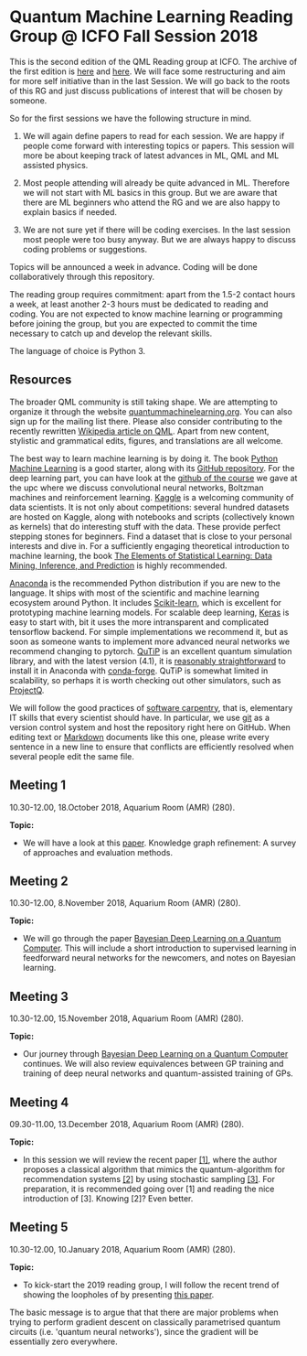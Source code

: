 Quantum Machine Learning Reading Group @ ICFO Fall Session 2018
=============================================

This is the second edition of the QML Reading group at ICFO. The archive of the first edition is [here](https://github.com/peterwittek/qml-rg/tree/master/Archiv_Session_Spring_2017) and [here](https://github.com/peterwittek/qml-rg/tree/master/Archiv_Session_Spring_2018). We will face some restructuring and aim for more self initiative than in the last Session. We will go back to the roots of this RG and just discuss publications of interest that will be chosen by someone.

So for the first sessions we have the following structure in mind.

1. We will again define papers to read for each session. We are happy if people come forward with interesting topics or papers. This session will more be about keeping track of latest advances in ML, QML and ML assisted physics.

2. Most people attending will already be quite advanced in ML. Therefore we will not start with ML basics in this group. But we are aware that there are ML beginners who attend the RG and we are also happy to explain basics if needed.

3. We are not sure yet if there will be coding exercises. In the last session most people were too busy anyway. But we are always happy to discuss coding problems or suggestions.


Topics will be announced a week in advance.
Coding will be done collaboratively through this repository.

The reading group requires commitment: apart from the 1.5-2 contact hours a week, at least another 2-3 hours must be dedicated to reading and coding.
You are not expected to know machine learning or programming before joining the group, but you are expected to commit the time necessary to catch up and develop the relevant skills.

The language of choice is Python 3.

Resources
---------
The broader QML community is still taking shape.
We are attempting to organize it through the website [quantummachinelearning.org](http://quantummachinelearning.org/). You can also sign up for the mailing list there.
Please also consider contributing to the recently rewritten [Wikipedia article on QML](https://en.wikipedia.org/wiki/Quantum_machine_learning).
Apart from new content, stylistic and grammatical edits, figures, and translations are all welcome.

The best way to learn machine learning is by doing it.
The book [Python Machine Learning](https://www.packtpub.com/big-data-and-business-intelligence/python-machine-learning) is a good starter, along with its [GitHub repository](https://github.com/rasbt/python-machine-learning-book). For the deep learning part, you can have look at the [github of the course](https://github.com/PatrickHuembeli/QML-Course-UPC-2018) we gave at the upc where we discuss convolutional neural networks, Boltzman machines and reinforcement learning.
[Kaggle](http://kaggle.com/) is a welcoming community of data scientists.
It is not only about competitions: several hundred datasets are hosted on Kaggle, along with notebooks and scripts (collectively known as kernels) that do interesting stuff with the data.
These provide perfect stepping stones for beginners.
Find a dataset that is close to your personal interests and dive in.
For a sufficiently engaging theoretical introduction to machine learning, the book [The Elements of Statistical Learning: Data Mining, Inference, and Prediction](https://statweb.stanford.edu/~tibs/ElemStatLearn/) is highly recommended.

[Anaconda](https://www.continuum.io/downloads) is the recommended Python distribution if you are new to the language.
It ships with most of the scientific and machine learning ecosystem around Python.
It includes [Scikit-learn](http://scikit-learn.org/), which is excellent for prototyping machine learning models.
For scalable deep learning, [Keras](https://keras.io/) is easy to start with, bit it uses the more intransparent and complicated tensorflow backend. For simple implementations we recommend it, but as soon as someone wants to implement more advanced neural networks we recommend changing to pytorch.
[QuTiP](http://qutip.org/) is an excellent quantum simulation library, and with the latest version (4.1), it is [reasonably straightforward](http://qutip.org/docs/4.1/installation.html#platform-independent-installation) to install it in Anaconda with [conda-forge](https://conda-forge.github.io/).
QuTiP is somewhat limited in scalability, so perhaps it is worth checking out other simulators, such as [ProjectQ](http://projectq.ch/).

We will follow the good practices of [software carpentry](http://software-carpentry.org/), that is, elementary IT skills that every scientist should have.
In particular, we use [git](https://rogerdudler.github.io/git-guide/) as a version control system and host the repository right here on GitHub.
When editing text or [Markdown](https://guides.github.com/features/mastering-markdown/) documents like this one, please write every sentence in a new line to ensure that conflicts are efficiently resolved when several people edit the same file.

Meeting 1
---------
10.30-12.00, 18.October 2018, Aquarium Room (AMR) (280).

**Topic:**

- We will have a look at this [paper](https://www.semanticscholar.org/paper/Knowledge-graph-refinement%3A-A-survey-of-approaches-Paulheim/93b6329091e215b9ef007a85c07635f09e7b8adb). Knowledge graph refinement: A survey of approaches and evaluation methods.


Meeting 2
---------
10.30-12.00, 8.November 2018, Aquarium Room (AMR) (280).

**Topic:**

- We will go through the paper [Bayesian Deep Learning on a Quantum Computer](https://arxiv.org/abs/1806.11463). This will include a short introduction to supervised learning in feedforward neural networks for the newcomers, and notes on Bayesian learning.


Meeting 3
---------
10.30-12.00, 15.November 2018, Aquarium Room (AMR) (280).

**Topic:**

- Our journey through [Bayesian Deep Learning on a Quantum Computer](https://arxiv.org/abs/1806.11463) continues. We will also review equivalences between GP training and training of deep neural networks and quantum-assisted training of GPs.

Meeting 4
---------
09.30-11.00, 13.December 2018, Aquarium Room (AMR) (280).

**Topic:**

- In this session we will review the recent paper [[1]](https://arxiv.org/abs/1807.04271), where the author proposes a classical algorithm that mimics the quantum-algorithm for recommendation systems [[2]](http://drops.dagstuhl.de/opus/volltexte/2017/8154/pdf/LIPIcs-ITCS-2017-49.pdf) by using stochastic sampling [[3]](https://www.math.cmu.edu/~af1p/Texfiles/SVD.pdf). For preparation, it is recommended going over [1] and reading the nice introduction of [3]. Knowing [2]? Even better.

Meeting 5
---------
10.30-12.00, 10.January 2018, Aquarium Room (AMR) (280).

**Topic:**

- To kick-start the 2019 reading group, I will follow the recent trend of showing the loopholes of by presenting [this paper](https://arxiv.org/abs/1803.11173). 

The basic message is to argue that that there are major problems when trying to perform gradient descent on classically parametrised quantum circuits (i.e. 'quantum neural networks'), since the gradient will be essentially zero everywhere.




